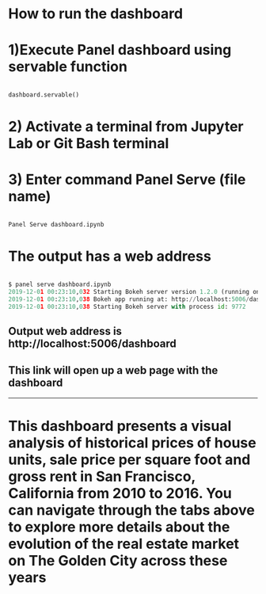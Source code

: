 # How to run the dashboard
# 1)Execute Panel dashboard using servable function

```python

dashboard.servable()

```

# 2) Activate a terminal from Jupyter Lab or Git Bash terminal




# 3) Enter command Panel Serve (file name)

```python

Panel Serve dashboard.ipynb

```
# The output has a web address

```python

$ panel serve dashboard.ipynb
2019-12-01 00:23:10,032 Starting Bokeh server version 1.2.0 (running on Tornado 6.0.3)
2019-12-01 00:23:10,038 Bokeh app running at: http://localhost:5006/dashboard
2019-12-01 00:23:10,038 Starting Bokeh server with process id: 9772

```

## Output web address is http://localhost:5006/dashboard

## This link will open up a web page with the dashboard

---

# This dashboard presents a visual analysis of historical prices of house units, sale price per square foot and gross rent in San Francisco, California from 2010 to 2016. You can navigate through the tabs above to explore more details about the evolution of the real estate market on The Golden City across these years